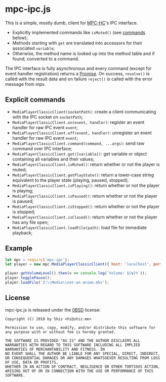 # mpc-ipc.js

This is a simple, mostly dumb, client for [MPC-HC](https://mpc-hc.org/)'s IPC interface.

* Explicitly implemented commands like `isMuted()` (see [commands](#explicit-commands) below);
* Methods starting with `get` are translated into accessors for their associated `variable`;
* Otherwise, the method name is looked up into the method table and if found, converted to a command.

The IPC interface is fully asynchronous and every command (except for event handler registration) returns a 
[Promise](https://developer.mozilla.org/en/docs/Web/JavaScript/Reference/Global_Objects/Promise).
On success, `resolve()` is called with the result data and on failure `reject()` is called with the error message from mpv.

## Explicit commands

* `MediaPlayerClassicClient(socketPath)`: create a client communicating with the IPC socket on `socketPath`;
* `MediaPlayerClassicClient.on(event, handler)`: register an event handler for raw IPC event `event`;
* `MediaPlayerClassicClient.off(event, handler)`: unregister an event handler for raw IPC event `event`;
* `MediaPlayerClassicClient.command(command, ...args)`: send raw command over IPC interface;
* `MediaPlayerClassicClient.get([variable])`: get variable or object containing all variables and their values;
* `MediaPlayerClassicClient.isMuted()`: return whether or not the player is muted;
* `MediaPlayerClassicClient.getPlayState()`: return a lower-case string equivalent to the player state (playing, paused, stopped);
* `MediaPlayerClassicClient.isPlaying()`: return whether or not the player is playing;
* `MediaPlayerClassicClient.isPaused()`: return whether or not the player is paused;
* `MediaPlayerClassicClient.isStopped()`: return whether or not the player is stopped;
* `MediaPlayerClassicClient.isClosed()`: return whether or not the player has any file open;
* `MediaPlayerClassicClient.loadFile(path)`: load file for immediate playback;

## Example

```js
let mpc = require('mpc-ipc');
let player = new mpc.MediaPlayerClassicClient({ host: 'localhost', port: 8088 });

player.getVolumeLevel().then(v => console.log(`Volume: ${v}%`));
player.togglePause();
player.loadFile('Z:\\Media\\not-an-anime.mkv');
```

## License

mpc-ipc.js is released under the [0BSD](https://spdx.org/licenses/0BSD.html) license:

```
Copyright (C) 2018 by Shiz <hi@shiz.me>

Permission to use, copy, modify, and/or distribute this software for any purpose with or without fee is hereby granted.

THE SOFTWARE IS PROVIDED "AS IS" AND THE AUTHOR DISCLAIMS ALL WARRANTIES WITH REGARD TO THIS SOFTWARE INCLUDING ALL IMPLIED WARRANTIES OF MERCHANTABILITY AND FITNESS. IN 
NO EVENT SHALL THE AUTHOR BE LIABLE FOR ANY SPECIAL, DIRECT, INDIRECT, OR CONSEQUENTIAL DAMAGES OR ANY DAMAGES WHATSOEVER RESULTING FROM LOSS OF USE, DATA OR PROFITS, 
WHETHER IN AN ACTION OF CONTRACT, NEGLIGENCE OR OTHER TORTIOUS ACTION, ARISING OUT OF OR IN CONNECTION WITH THE USE OR PERFORMANCE OF THIS SOFTWARE.
```

